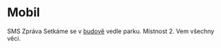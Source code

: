 # Mobil

SMS Zpráva
Setkáme se v [budově](scene/building) vedle parku. Místnost 2. Vem všechny věci.